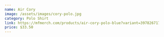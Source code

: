 ```yaml
---
name: Air Cory
image: /assets/images/cory-polo.jpg
category: Polo Shirt
link: https://mfmerch.com/products/air-cory-polo-blue?variant=39782671712462
price: $33.50
---
```

